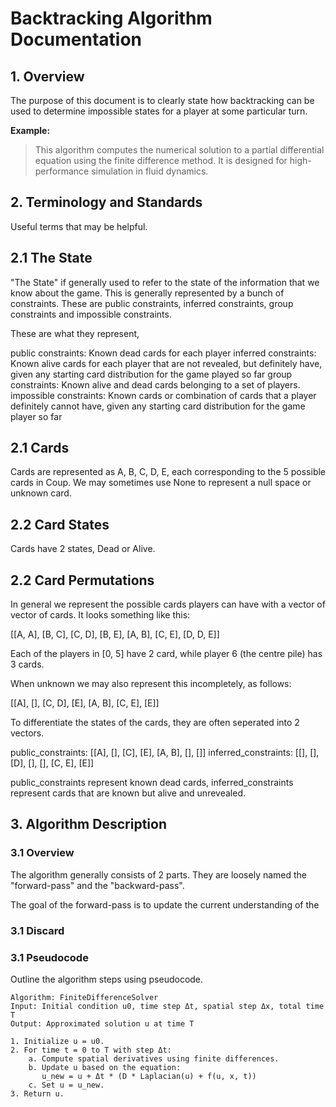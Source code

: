 # Backtracking Algorithm Documentation

## 1. Overview
The purpose of this document is to clearly state how backtracking can be used to determine impossible states for a player at some particular turn.

**Example:**
> This algorithm computes the numerical solution to a partial differential equation using the finite difference method. It is designed for high-performance simulation in fluid dynamics.

## 2. Terminology and Standards
Useful terms that may be helpful.

## 2.1 The State
"The State" if generally used to refer to the state of the information that we know about the game. This is generally represented by a bunch of constraints. These are public constraints, inferred constraints, group constraints and impossible constraints.

These are what they represent,

public constraints: Known dead cards for each player
inferred constraints: Known alive cards for each player that are not revealed, but definitely have, given any starting card distribution for the game played so far
group constraints: Known alive and dead cards belonging to a set of players.
impossible constraints: Known cards or combination of cards that a player definitely cannot have, given any starting card distribution for the game player so far

## 2.1 Cards
Cards are represented as A, B, C, D, E, each corresponding to the 5 possible cards in Coup. We may sometimes use None to represent a null space or unknown card.

## 2.2 Card States
Cards have 2 states, Dead or Alive.

## 2.2 Card Permutations

In general we represent the possible cards players can have with a vector of vector of cards. It looks something like this:

[[A, A], [B, C], [C, D], [B, E], [A, B], [C, E], [D, D, E]]

Each of the players in [0, 5] have 2 card, while player 6 (the centre pile) has 3 cards.

When unknown we may also represent this incompletely, as follows:

[[A], [], [C, D], [E], [A, B], [C, E], [E]]

To differentiate the states of the cards, they are often seperated into 2 vectors.

public_constraints: [[A], [], [C], [E], [A, B], [], []]
inferred_constraints: [[], [], [D], [], [], [C, E], [E]]

public_constraints represent known dead cards, inferred_constraints represent cards that are known but alive and unrevealed.

## 3. Algorithm Description
### 3.1 Overview
The algorithm generally consists of 2 parts. They are loosely named the "forward-pass" and the "backward-pass".

The goal of the forward-pass is to update the current understanding of the 

### 3.1 Discard
### 3.1 Pseudocode
Outline the algorithm steps using pseudocode.

```plaintext
Algorithm: FiniteDifferenceSolver
Input: Initial condition u0, time step Δt, spatial step Δx, total time T
Output: Approximated solution u at time T

1. Initialize u = u0.
2. For time t = 0 to T with step Δt:
    a. Compute spatial derivatives using finite differences.
    b. Update u based on the equation:
       u_new = u + Δt * (D * Laplacian(u) + f(u, x, t))
    c. Set u = u_new.
3. Return u.
